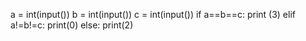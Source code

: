 a = int(input())
b = int(input())
c = int(input())
if a==b==c:
    print (3)
elif a!=b!=c:
    print(0)
else:
    print(2)
